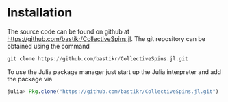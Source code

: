 # Installation

The source code can be found on github at https://github.com/bastikr/CollectiveSpins.jl. The git repository can be obtained using the command

```julia
git clone https://github.com/bastikr/CollectiveSpins.jl.git
```

To use the Julia package manager just start up the Julia interpreter and add the package via

```julia
julia> Pkg.clone("https://github.com/bastikr/CollectiveSpins.jl.git")
```
